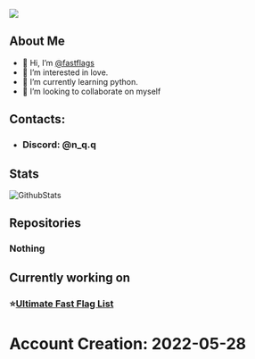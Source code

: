 ![](https://komarev.com/ghpvc/?username=fastflags&color=ff69b4)
## About Me
- 👋 Hi, I’m [@fastflags](https://github.com/fastflags)
- 👀 I’m interested in love.
- 🌱 I’m currently learning python.
- 💞️ I’m looking to collaborate on myself
## Contacts:
- ### Discord: @n_q.q
## Stats
![GithubStats](https://github-readme-stats.vercel.app/api?username=fastflags&show_icons=true&theme=dark)

## Repositories
### Nothing

## Currently working on
### ⭐[Ultimate Fast Flag List](https://rentry.org/uffl)

# Account Creation: 2022-05-28
